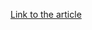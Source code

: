 [Link to the article](https://www.akamai.com/blog/security/adopting-comprehensive-api-security-falls-behind-need)
